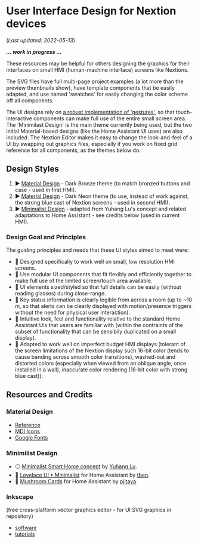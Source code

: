 # User Interface Design for Nextion devices
(_Last updated: 2022-05-13_)

_**... work in progress ...**_

These resources may be helpful for others designing the graphics for their interfaces on small HMI (human-machine interface) screens like Nextions.

The SVG files have full multi-page project examples (a lot more than the preview thumbnails show), have template components that be easily adapted, and use named 'swatches' for easily changing the color scheme off all components.

The UI designs rely on [a robust implementation of 'gestures'](/Tips_and_Tricks), so that touch-interactive components can make full use of the entire small screen area.  The 'Minimilast Design' is the main theme currently being used, but the two initial Material-based designs (like the Home Assistant UI uses) are also included.  The Nextion Editor makes it easy to change the look-and-feel of a UI by swapping out graphics files, especially if you work on fixed grid reference for all components, as the themes below do.

## Design Styles
1) :arrow_forward: [Material Design](/UI_Design/Material_Bronze) - Dark Bronze theme (to match bronzed buttons and case - used in first HMI).
2) :arrow_forward: [Material Design](/UI_Design/Material_Neon) - Dark Neon theme (to use, instead of work against, the strong blue cast of Nextion screens - used in second HMI).
3) :arrow_forward: [Minimalist Design](/UI_Design/Minimalist) - adapted from Yuhang Lu's concept and related adaptations to Home Assistant - see credits below (used in current HMI).

### Design Goal and Principles
The guiding principles and needs that these UI styles aimed to meet were:
* :small_blue_diamond: Designed specifically to work well on small, low resolution HMI screens.
* :small_blue_diamond: Use modular UI components that fit flexibly and efficiently together to make full use of the limited screen/touch area available.
* :small_blue_diamond: UI elements sized/styled so that full details can be easily (without reading glasses) during close-range.
* :small_blue_diamond: Key status information is clearly legible from across a room (up to ~10 m, so that alerts can be clearly displayed with motion/presence triggers without the need for physical user interaction).
* :small_blue_diamond: Intuitive look, feel and functionality relative to the standard Home Assistant UIs that users are familiar with (within the contraints of the subset of functionality that can be sensibily duplicated on a small display).
* :small_blue_diamond: Adapted to work well on imperfect budget HMI displays (tolerant of the screen limitations of the Nextion display such 16-bit color (tends to cause banding across smooth color transitions), washed-out and distorted colors (especially when viewed from an oblique angle, once installed in a wall), inaccurate color rendering (16-bit color with strong blue cast)).

## Resources and Credits

### Material Design
  * [Reference](https://material.io/design)
  * [MDI Icons](https://materialdesignicons.com/)
  * [Google Fonts](https://fonts.google.com/specimen/Roboto+Condensed)

### Minimilist Design
  * :white_circle: [Minimalist Smart Home concept](https://www.behance.net/gallery/88433905/Redesign-Smart-Home) by [Yuhang Lu](https://www.behance.net/7ahang).
  * :sunflower: [Lovelace UI • Minimalist](https://ui-lovelace-minimalist.github.io/UI/) for Home Assistant by [tben](https://community.home-assistant.io/u/tben/summary).
  * 🍄 [Mushroom Cards](https://community.home-assistant.io/t/mushroom-cards-build-a-beautiful-dashboard-easily/388590) for Home Assistant by [piitaya](https://github.com/piitaya).

### Inkscape
(free cross-platform vector graphics editor - for UI SVG graphics in repository)
  * [software](https://inkscape.org/release/)
  * [tutorials](https://inkscape.org/learn/tutorials/)
   
